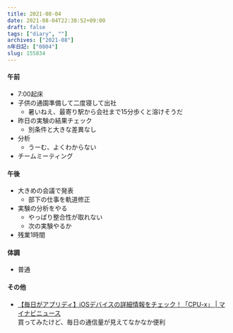 ```yaml
---
title: 2021-08-04
date: 2021-08-04T22:38:52+09:00
draft: false
tags: ["diary", ""]
archives: ["2021-08"]
n年日記: ["0804"]
slug: 155834
---
```

#### 午前
- 7:00起床
- 子供の通園準備して二度寝して出社
  - 暑いねえ、最寄り駅から会社まで15分歩くと溶けそうだ
- 昨日の実験の結果チェック
  - 別条件と大きな差異なし
- 分析
  - うーむ、よくわからない
- チームミーティング
#### 午後
- 大きめの会議で発表
  - 部下の仕事を軌道修正
- 実験の分析をやる
  - やっぱり整合性が取れない
  - 次の実験やるか
- 残業1時間
#### 体調
- 普通
#### その他
- [【毎日がアプリディ】iOSデバイスの詳細情報をチェック！「CPU-x」 | マイナビニュース](https://news.mynavi.jp/article/20201014-1411396/)  
買ってみたけど、毎日の通信量が見えてなかなか便利